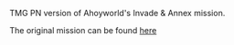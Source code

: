 TMG PN version of Ahoyworld's Invade & Annex mission.

The original mission can be found [here](http://www.ahoyworld.co.uk/topic/726-aw-invade-annex-changelog-and-download/)

